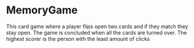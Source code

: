 # MemoryGame
This card game where a player flips open two cards and if they match they stay open. The game is concluded when all the cards are turned over. The highest scorer is the person with the least amount of clicks  
